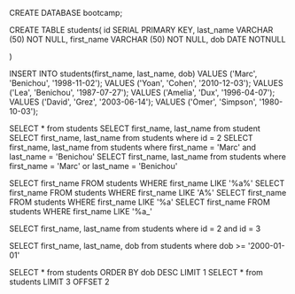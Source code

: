 CREATE DATABASE bootcamp;

CREATE TABLE students(
 id SERIAL PRIMARY KEY,
 last_name VARCHAR (50) NOT NULL,
 first_name VARCHAR (50) NOT NULL,
 dob DATE NOTNULL

)

INSERT INTO students(first_name, last_name, dob)
VALUES ('Marc', 'Benichou', '1998-11-02');
VALUES ('Yoan', 'Cohen', '2010-12-03');
VALUES ('Lea', 'Benichou', '1987-07-27');
VALUES ('Amelia', 'Dux', '1996-04-07');
VALUES ('David', 'Grez', '2003-06-14');
VALUES ('Omer', 'Simpson', '1980-10-03');

SELECT * from students
SELECT first_name, last_name from student
SELECT first_name, last_name from students where id = 2
SELECT first_name, last_name from students where first_name = 'Marc' and last_name = 'Benichou'
SELECT first_name, last_name from students where first_name = 'Marc' or last_name = 'Benichou'

SELECT first_name FROM students WHERE first_name LIKE '%a%'
SELECT first_name FROM students WHERE first_name LIKE 'A%'
SELECT first_name FROM students WHERE first_name LIKE '%a'
SELECT first_name FROM students WHERE first_name LIKE '%a_'

SELECT first_name, last_name from students where id = 2 and id = 3

SELECT first_name, last_name, dob from students where dob >= '2000-01-01'

SELECT * from students ORDER BY dob DESC LIMIT 1
SELECT * from students LIMIT 3 OFFSET 2